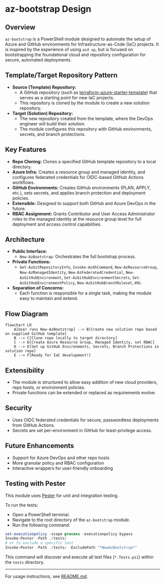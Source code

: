 # az-bootstrap Design

## Overview

`az-bootstrap` is a PowerShell module designed to automate the setup of Azure and GitHub environments for Infrastructure-as-Code (IaC) projects. It is inspired by the experience of using `azd up`, but is focused on bootstrapping the foundational cloud and repository configuration for secure, automated deployments.

## Template/Target Repository Pattern

- **Source (Template) Repository:**
  - A GitHub repository (such as [terraform-azure-starter-template](https://github.com/kewalaka/terraform-azure-starter-template)) that serves as a starting point for new IaC projects.
  - This repository is cloned by the module to create a new solution repository.
- **Target (Solution) Repository:**
  - The new repository created from the template, where the DevOps engineer will build their solution.
  - The module configures this repository with GitHub environments, secrets, and branch protections.

## Key Features

- **Repo Cloning:** Clones a specified GitHub template repository to a local directory.
- **Azure Infra:** Creates a resource group and managed identity, and configures federated credentials for OIDC-based GitHub Actions workflows.
- **GitHub Environments:** Creates GitHub environments (PLAN, APPLY, etc.), sets secrets, and applies branch protection and deployment policies.
- **Extensible:** Designed to support both GitHub and Azure DevOps in the future.
- **RBAC Assignment:** Grants Contributor and User Access Administrator roles to the managed identity at the resource group level for full deployment and access control capabilities.

## Architecture

- **Public Interface:**
  - `New-AzBootstrap`: Orchestrates the full bootstrap process.
- **Private Functions:**
  - `Get-AzGitRepositoryInfo`, `Invoke-AzGhCommand`, `New-AzResourceGroup`, `New-AzManagedIdentity`, `New-AzFederatedCredential`, `New-AzGitHubEnvironment`, `Set-AzGitHubEnvironmentSecrets`, `Set-AzGitHubEnvironmentPolicy`, `New-AzGitHubBranchRuleset`, etc.
- **Separation of Concerns:**
  - Each function is responsible for a single task, making the module easy to maintain and extend.

## Flow Diagram

```mermaid
flowchart LR
    A[User runs New-AzBootstrap] --> B[Create new solution repo based on supplied GitHub template]
    B --> C[Clone repo locally to target directory]
    C --> D[Create Azure Resource Group, Managed Identity, set RBAC]
    D --> E[Set up GitHub Environments, Secrets, Branch Protections in solution repo]
    E --> F[Ready for IaC development!]
```

## Extensibility

- The module is structured to allow easy addition of new cloud providers, repo hosts, or environment policies.
- Private functions can be extended or replaced as requirements evolve.

## Security

- Uses OIDC federated credentials for secure, passwordless deployments from GitHub Actions.
- Secrets are set per-environment in GitHub for least-privilege access.

## Future Enhancements

- Support for Azure DevOps and other repo hosts
- More granular policy and RBAC configuration
- Interactive wrappers for user-friendly onboarding

## Testing with Pester

This module uses [Pester](https://pester.dev/) for unit and integration testing.

To run the tests:

- Open a PowerShell terminal.
- Navigate to the root directory of the `az-bootstrap` module.
- Run the following command:

```powershell
set-executionpolicy -scope process -executionpolicy bypass
Invoke-Pester -Path ./tests/
# or to exclude a specific test
Invoke-Pester -Path ./tests/ -ExcludePath "*NewAzBootstrap*"
```

This command will discover and execute all test files (`*.Tests.ps1`) within the `tests` directory.

---

For usage instructions, see [README.md](./README.md).
